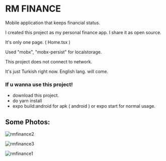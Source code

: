 # RM FINANCE
Mobile application that keeps financial status.

I created this project as my personal finance app. I share it as open source.

It's only one page. ( Home.tsx )

Used "mobx", "mobx-persist" for localstorage.

This project does not connect to network.

It's just Turkish right now. English lang. will come.

### If u wanna use this project!
- download this project.
- do yarn install
- expo build:android for apk ( android ) or expo start for normal usage.

## Some Photos:

![rmfinance2](https://user-images.githubusercontent.com/57998586/150244249-0708f9de-40a5-41fc-8b77-e78db44186e0.jpeg)

![rmfinance3](https://user-images.githubusercontent.com/57998586/150244252-1efcfcdd-0dc9-4f7c-ac68-8db8c7f0b3f1.jpeg)

![rmfinance1](https://user-images.githubusercontent.com/57998586/150244253-72de60f0-a2b9-47de-ac20-ccdcec4340f2.jpeg)

